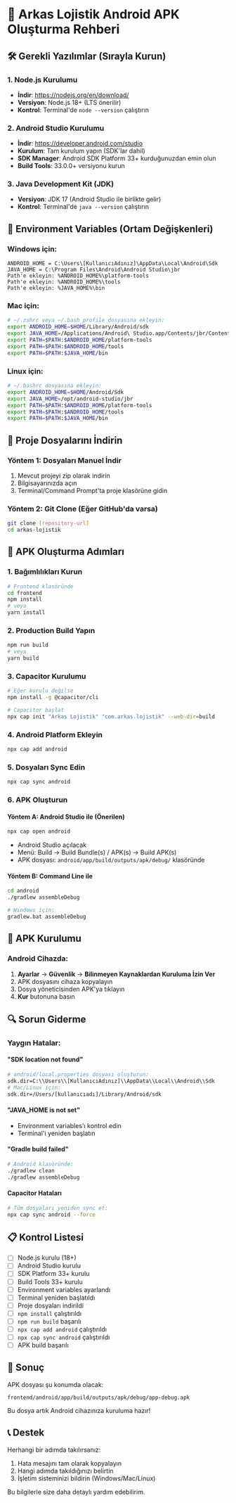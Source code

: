 # 📱 Arkas Lojistik Android APK Oluşturma Rehberi

## 🛠️ Gerekli Yazılımlar (Sırayla Kurun)

### 1. Node.js Kurulumu
- **İndir**: https://nodejs.org/en/download/
- **Versiyon**: Node.js 18+ (LTS önerilir)
- **Kontrol**: Terminal'de `node --version` çalıştırın

### 2. Android Studio Kurulumu
- **İndir**: https://developer.android.com/studio
- **Kurulum**: Tam kurulum yapın (SDK'lar dahil)
- **SDK Manager**: Android SDK Platform 33+ kurduğunuzdan emin olun
- **Build Tools**: 33.0.0+ versiyonu kurun

### 3. Java Development Kit (JDK)
- **Versiyon**: JDK 17 (Android Studio ile birlikte gelir)
- **Kontrol**: Terminal'de `java --version` çalıştırın

## 🔧 Environment Variables (Ortam Değişkenleri)

### Windows için:
```
ANDROID_HOME = C:\Users\[KullanıcıAdınız]\AppData\Local\Android\Sdk
JAVA_HOME = C:\Program Files\Android\Android Studio\jbr
Path'e ekleyin: %ANDROID_HOME%\platform-tools
Path'e ekleyin: %ANDROID_HOME%\tools
Path'e ekleyin: %JAVA_HOME%\bin
```

### Mac için:
```bash
# ~/.zshrc veya ~/.bash_profile dosyasına ekleyin:
export ANDROID_HOME=$HOME/Library/Android/sdk
export JAVA_HOME=/Applications/Android\ Studio.app/Contents/jbr/Contents/Home
export PATH=$PATH:$ANDROID_HOME/platform-tools
export PATH=$PATH:$ANDROID_HOME/tools
export PATH=$PATH:$JAVA_HOME/bin
```

### Linux için:
```bash
# ~/.bashrc dosyasına ekleyin:
export ANDROID_HOME=$HOME/Android/Sdk
export JAVA_HOME=/opt/android-studio/jbr
export PATH=$PATH:$ANDROID_HOME/platform-tools
export PATH=$PATH:$ANDROID_HOME/tools
export PATH=$PATH:$JAVA_HOME/bin
```

## 📁 Proje Dosyalarını İndirin

### Yöntem 1: Dosyaları Manuel İndir
1. Mevcut projeyi zip olarak indirin
2. Bilgisayarınızda açın
3. Terminal/Command Prompt'ta proje klasörüne gidin

### Yöntem 2: Git Clone (Eğer GitHub'da varsa)
```bash
git clone [repository-url]
cd arkas-lojistik
```

## 🚀 APK Oluşturma Adımları

### 1. Bağımlılıkları Kurun
```bash
# Frontend klasöründe
cd frontend
npm install
# veya
yarn install
```

### 2. Production Build Yapın
```bash
npm run build
# veya 
yarn build
```

### 3. Capacitor Kurulumu
```bash
# Eğer kurulu değilse
npm install -g @capacitor/cli

# Capacitor başlat
npx cap init "Arkas Lojistik" "com.arkas.lojistik" --web-dir=build
```

### 4. Android Platform Ekleyin
```bash
npx cap add android
```

### 5. Dosyaları Sync Edin
```bash
npx cap sync android
```

### 6. APK Oluşturun

#### Yöntem A: Android Studio ile (Önerilen)
```bash
npx cap open android
```
- Android Studio açılacak
- Menü: Build → Build Bundle(s) / APK(s) → Build APK(s)
- APK dosyası: `android/app/build/outputs/apk/debug/` klasöründe

#### Yöntem B: Command Line ile
```bash
cd android
./gradlew assembleDebug

# Windows için:
gradlew.bat assembleDebug
```

## 📱 APK Kurulumu

### Android Cihazda:
1. **Ayarlar** → **Güvenlik** → **Bilinmeyen Kaynaklardan Kuruluma İzin Ver**
2. APK dosyasını cihaza kopyalayın
3. Dosya yöneticisinden APK'ya tıklayın
4. **Kur** butonuna basın

## 🔍 Sorun Giderme

### Yaygın Hatalar:

#### "SDK location not found"
```bash
# android/local.properties dosyası oluşturun:
sdk.dir=C:\\Users\\[KullanıcıAdınız]\\AppData\\Local\\Android\\Sdk
# Mac/Linux için:
sdk.dir=/Users/[kullanıcıadı]/Library/Android/sdk
```

#### "JAVA_HOME is not set"
- Environment variables'ı kontrol edin
- Terminal'i yeniden başlatın

#### "Gradle build failed"
```bash
# Android klasöründe:
./gradlew clean
./gradlew assembleDebug
```

#### Capacitor Hataları
```bash
# Tüm dosyaları yeniden sync et:
npx cap sync android --force
```

## 📋 Kontrol Listesi

- [ ] Node.js kurulu (18+)
- [ ] Android Studio kurulu
- [ ] SDK Platform 33+ kurulu  
- [ ] Build Tools 33+ kurulu
- [ ] Environment variables ayarlandı
- [ ] Terminal yeniden başlatıldı
- [ ] Proje dosyaları indirildi
- [ ] `npm install` çalıştırıldı
- [ ] `npm run build` başarılı
- [ ] `npx cap add android` çalıştırıldı
- [ ] `npx cap sync android` çalıştırıldı
- [ ] APK build başarılı

## 🎯 Sonuç

APK dosyası şu konumda olacak:
```
frontend/android/app/build/outputs/apk/debug/app-debug.apk
```

Bu dosya artık Android cihazınıza kuruluma hazır!

## 📞 Destek

Herhangi bir adımda takılırsanız:
1. Hata mesajını tam olarak kopyalayın
2. Hangi adımda takıldığınızı belirtin
3. İşletim sisteminizi bildirin (Windows/Mac/Linux)

Bu bilgilerle size daha detaylı yardım edebilirim.